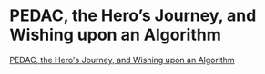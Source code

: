 # PEDAC, the Hero’s Journey, and Wishing upon an Algorithm

[PEDAC, the Hero's Journey, and Wishing upon an Algorithm](https://medium.com/launch-school/pedac-the-heros-journey-and-wishing-upon-an-algorithm-ade500a0a0e8)